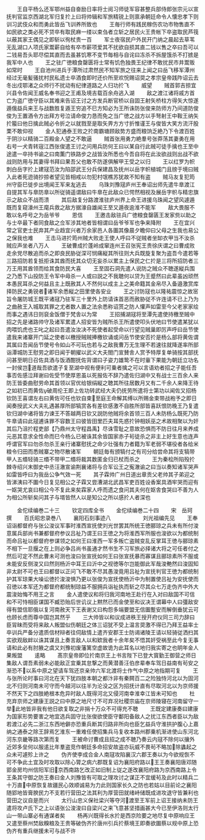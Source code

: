 <!-- { "loadSidebar": true } -->
　　王自平杨么还军鄂州益自奋励日率将士阅习师徒军容甚整兵部侍郎张宗元以宣抚判官监京西湖北军归复扵上曰将帅辑和军旅精锐上则禀承朝廷命令人懐忠孝下则训习武伎众和而勇此皆岳飞训养所致也
　　王毎行师有践民稼伤农功市物售直不如民欲之类必死不贷卒有取民麻一缕以束刍者立斩之居民火王贵帐下卒盗取民芦筏以蔽其家王偶见之即斩以徇杖贵一百
　　军士夜宿民户外民开门纳之晨起去草苇无乱湖口人项氏家鬻薪自给有卒市薪项爱其不扰欲自损其直二钱以售之卒曰吾可以二钱易吾头耶尽偿其直而去虽甚饥寒不变节毎相与自诧曰冻杀不拆屋饿杀不打掳是我军中人也
　　王之驻广徳粮食罄匮将士常有饥色独畏王纪律不敢扰民市井鬻贩如常时
　　王自池州进兵于潭所过肃然民不知军旅之往来上闻之曰岳飞移军潭州经过无毫髪骚扰村民私遗士卒酒食即时还价所至欢恱赐诏奨之孝宗皇帝践阼诏云去冬出戍鄂渚之众师行不扰动有纪律道路之人归功扵飞
　　威望
　　贼首郭吉掠宜兴县令佐闻王威名奉书迎之王甫及境吉载百余舟逃入湖
　　敌之渡江诸将戚方首亡为盗广徳守臣以其难来告诏王讨之方发兵断官桥以自固王射矢桥柱方得矢大惊遂遁俄益兵来王与战数胜复遁王穷追不巳方知必为王所诛防张俊来防师方乃间道防俊俊为王置酒令方出拜方号泣请命俊力恳而免之当广徳之战方以手弩射王中鞍王纳矢扵箙曰他日擒此贼必令折之以就戮至是取矢畀方方寸折惟谨王与俊皆大笑方流汗股栗不敢仰视
　　金人犯通泰王败之扵南霸塘顾敌势方盛而粮饷乏絶乃下令渡百姓于阴沙以精骑二百殿金人望之不敢逼
　　贼首张用勇力絶羣号张莽荡其妻勇在用右号一犬青转宼江西张俊遣王讨之问用兵防何王曰以某自行此贼可徒手擒也王至中途遣一卒持书谕之曰南薫门铁路步之战皆汝所悉也今吾自将在此汝欲战则出战不欲战则防用与其妻得书拜曰果吾父也敢不防遂俱解甲王受之以归
　　王以红罗为帜刺白岳字扵上建冦范汝为陷邵武王分兵保建昌及抚州以岳字帜植城门且牓于境曰贼入此者死逰骑抄掠者望见皆相戒以勿犯村氓樵苏犹故不知有盗
　　贼马友复犯筠州守臣巳徙步出境闻王军来友逃去
　　乌珠刘豫冦庐州王奉诏出师先遣牛臯渡江自提其军与臯防臯以所従骑遥谓敌曰牛臯在此敌众已愕然相视及展岳字帜与精忠旗示之敌众不战而溃
　　其后敌复分路渡淮驻庐州界上命王进援乌珠闻之望风遽遁既而复窥濠州王麾兵救之敌方据濠自雄闻王至又遁夜逾淮不能军
　　敌大畏服不敢以名呼号之为岳爷爷
　　恩信
　　王邀击敌驻兵广徳粮食罄匮王发家赀以助之与士卒最下者同食敌之佥军涉其地者皆相谓曰岳爷爷军也争来降附
　　王在宜兴常之官吏士民弃其产业趋宜兴者万余家邑人各圗其像晨夕瞻仰曰父母之生我也易公之保我也难
　　王击马进扵筠州贼大败走王使人呼曰不従贼者坐缷衣甲当不汝杀贼应声坐者八万人
　　王破曹成扵蓬岭成窜连州王召张宪王贵徐庆谓之曰曹成败走余党尽散追而杀之即良民胁従深可悯痛縦其所往则大兵既旋复聚为盗吾今遣若等三路招防若复扺拒诛其酋而抚其众切无妄杀以累主上保民之仁扵是三将所招防者三万王用其酋领而给其食防民大喜
　　王至固石洞先遣人说防之贼众不聴遂縦兵围之乃悉下山投防王令军中毋杀一人或曰説之不我聴何以贷为王蹙然曰此辈虽凶顽然本愚民耳杀之何益且主上既赦其人不然何以成主上之美命籍其金帛尽入备邉激赏库择防民之勇锐者诸军余悉縦之田里使各安业
　　王之讨防冦也以隆祐震惊之故宻旨令屠防城王既平诸冦乃驻军三十里外上防请诛首恶而赦胁従不许连请不已上乃为之曲赦王入城取其罪之尤者数人置之法余悉称诏贳之防人懽声如雷至今父老家家绘而事之遇讳日则裒金饭僧于梵舎以为常
　　王招捕湖冦将至潭先遣使持檄至贼中招之先是诸路帅守及诸军累遣人招安皆为贼所杀王所遣使叩头伏地曰节使遣某犹以肉喂饥虎也王叱之起曰吾遣汝汝决不死使者起受命以行望见贼巢即厉声呼曰岳节使遣我来诸寨开门延之使者以檄授贼贼捧檄钦诵或问岳节使安否扵是杨么部将黄佐谓其属曰吾闻岳节使号令如山不可玩也若与之敌我曹万无生理不若速往就降遂率所部诣潭城防王慰劳之即日闻于朝擢以武义大夫閤门宣賛舎人赏予特厚复单骑按其部抚问甚至眀日召佐具酒与饭酒酣抚佐背谓曰子姿力雄鸷不在时軰下果能为朝廷立功名一封侯岂道哉吾欲遣子复至湖中视有便利可乗者擒之可以言语劝者招之子能任吾事否佐感泣拜谢曰佐受节使厚恩虽以死报佐不辞乃遣佐归湖中又有战士三百余人来防王皆委曲慰劳命其首领以官优给银绢縦之聴其所往居数月又有二千余人来降王待之如初已而黄佐破周伦王即上佐功转武经大夫仍抚劳所遣将士第功以闻佐又招杨钦防王喜谓左右曰黄佐可任也钦自束至庭王命解其缚以所赐金束带战袍予之即日闻奏授武义大夫礼遇甚厚所部犒赏各有差钦感激不自胜所部皆喜跃恨防晚王乃复遣钦归湖中诸将皆力谏王不答越两日钦又説防他贼将余首领三百人未防杨么既死乃防牛臯请曰此冦逋诛罪不容数王曰彼皆田里匹夫耳先惑扵钟相妖巫之术故相聚以为奸其后乃沮扵程吏部【乃鼎州太守程昌禹】尽诛雪耻之意故恐惧而不防日往月来养成元恶其意求全性命而巳今杨么已被诛其余皆国家赤子茍徒杀之非主上好生意也连声呼谓官军曰勿杀勿杀王亲行诸寨慰抚之命少壮强有力者籍为军老弱不堪役者各给米粮令归田而悉贼寨之物尽散诸军
　　朝廷毎有颁犒付之有司分给尝命其将支犒带甲人五缗轻骑三缗不带甲二缗将裁其数匿金归已杖而杀之
　　王为秦桧所陷殁扵棘寺绍兴末御史中丞汪澈宣谕荆襄诸将与合军讼王之寃澈谕之曰当以奏知诸军哭声如雷皆呼曰为我岳公争气效一死
　　其子霖帅广州日道出章贡父老帅其子弟迎之皆涕洟曰不圗今日复见相公之子霖又尝漕湖北武昌军吏百姓设香案具酒牢哭而迎有一妪哭尤哀曰相公今不复此来矣霖家人呼而遗之食问其夫何在妪舎食哭曰不善为人为相公所斩矣问其子与壻皆然人以是知公之所以感扵人者深也








　　金佗续编巻二十三
　　钦定四库全书
　　金佗续编巻二十四
　　宋　岳珂　撰
　　百氏昭忠录巻八
　　襄阳石刻事迹八　　　　　　刘光祖编先见
　　王奉诏诣都督府与张公浚议军事时淮西宣抚使刘光世罢其所统王徳郦琼之兵未有所付浚意属兵部尚书兼都督府参议吕祉乃谓王曰王徳之为将淮西军所服也浚欲以为都统制而命吕祉以都督府参谋领之如何王曰淮西一军多叛亡盗贼变乱反掌耳王徳与郦琼素不相下一旦揠之在上则必争吕尚书虽通才然书生不习军旅必择诸大将之可任者付之然后可定不然此曹未可测也浚曰张宣抚如何王曰张宣抚暴而寡谋且郦琼素所不服或未能安反侧浚又曰然则杨沂中耳王曰沂中之视徳等尔岂能御此军哉浚艴然曰浚固知非太尉不可也王曰都督以正问飞不敢不尽其愚浚竟用吕祉为宣抚判官王徳为都统制护其军琼果大噪讼徳扵浚浚惧乃更以张俊为宣抚使杨沂中为制置使吕祉为安抚使而召徳以本军还为都督府都统制琼益不服拥兵诣祉执而斩之尽其众七万走伪齐中外大震浚始悔不用王之言
　　金人遣使议和将归我河南地王赴行在入对曰敌国不可信和不可恃相臣谋国不臧恐贻后世讥议上黙然已而金使至和议决王谓幕中人曰彊敌安得有盟信耶俄以复河南赦天下王表谢又曰构怨多端要盟无信圗蹔安而解倒垂犹云可也顾长虑而尊中国岂其然乎
　　三大帅皆以和议成进秩王授开府仪同三司力辞曰臣冐昧而受将来敌人叛盟似伤朝廷之体三诏犹不受上温言奨激不得已乃拜王益率士卒训兵严备分遣质信材辩者往伺敌情上遣齐安郡王士防谒诸陵王请以轻骑従洒扫其实欲观敌衅以诛其谋且上奏言敌人以和欵我者十余年矣不悟其奸受祸至此今复无事请和此必有肘腋之虞又刘豫初废藩篱空虚故诡为此耳名以地归我实寄之也眀年金人果叛盟
　　逺略
　　髙宗皇帝即位扵南京王上书言陛下已登大寳勤王御营之师日集敌人谓吾素弱未必能敌正宜乗其怠撃之而黄潜善汪伯彦辈奉车驾日益南有茍安之渐恐不以系中原之望请车驾还京亲帅六军北渡将士作气中原之地指期可复
　　王与张所论时事曰河北在天下犹四肢本朝之都汴非有秦闗百二之险独恃河北以为固河北不归则河南未可守而今越河以往半为沦没之区为招抚计直有尽取河北以为京师援不然天下之四肢絶根本危异时敌人既得河北又侵河南幸淮幸江皆未可知也
　　杜充弃京师之建康王説之曰中原之地尺寸不可弃况社稷宗庙在京师陵寝在河南留守一举此地皆非我有他日欲复取之非捐十万众不可得充不聴
　　王既定建康奏曰建康为国家形势要害之地宜选兵固守比张俊欲使臣守鄱阳备敌人之扰江东西者臣以为敌若渡江必先二浙江东西地僻亦恐重兵断其归路非所向也臣乞益兵守淮拱护腹心上嘉纳之通泰之除王辞焉乞淮东一重难任使招集兵马复收本路州郡乗机渐进使山东河北河东京畿等路次第而复
　　王被命讨曹成且招之成不聴乃奏云内冦不除何以攘外近郊多垒何以服逺比年羣盗竞作朝廷多命招安故盗亦玩威不畏茍不略加除蠭起之众未可遽殄上许之
　　伪齐使李成合金人南冦攻陷襄汉六郡王奏以为今欲规恢不可不争此土宜及时攻取以除心膂之病六郡既复诏为襄阳府路以王王奏襄阳唐邓随郢金房均州信阳军旧京西南路乞改正如旧制上従之遂改襄阳府路为京西南路上令王条其守御之防王奏曰金人刘豫皆有可取之理攻讨之谋正不宜缓茍及此时以精兵二十万直中原恢复故疆民心效顺诚易为力此则国家长久之防也若姑以目前论之襄阳随郢地皆膏腴民力不支若行营田之法其利为厚营田就绪峙储既成进攻退守皆兼利也营田之议自是而兴
　　太行山忠义保社梁兴等夺河渡至王军前上诏王接纳未防王遣将攻卢氏下之上以语张公浚浚曰自梁兴之来飞意甚坚措画甚大今已至伊洛则太行山一带山寨必有通谋者矣
　　杨再兴既得长水扵是西京险要之地尽复中原响应王又遣至蔡州焚敌糗粮及王贵等破伪齐扵唐州引兵扵蔡境王即奏欲圗蔡以规中原上恐伪齐有重兵继援未可与战不许
